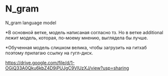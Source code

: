 # N_gram
N_gram language model

*В основной ветке, модель написаная согласно тз. Но в ветке additional лежит модель, которая, по-моему мнению, выглядела бы лучше.

*Обученная модель слишком велика, чтобы загрузить на гитхаб поэтому прилагаю ссылку на гугл-диск.

https://drive.google.com/file/d/1-OGiQ33A0Qku6kbZ4D9jPUJgC9VlUzXJ/view?usp=sharing
